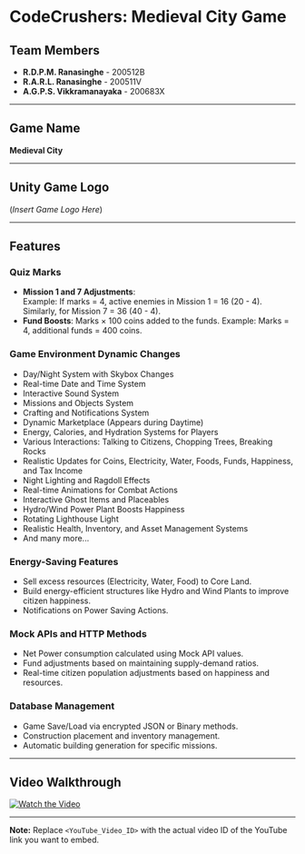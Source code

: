 # CodeCrushers: Medieval City Game

## Team Members
- **R.D.P.M. Ranasinghe** - 200512B  
- **R.A.R.L. Ranasinghe** - 200511V  
- **A.G.P.S. Vikkramanayaka** - 200683X  

---

## Game Name
**Medieval City**

---

## Unity Game Logo
(*Insert Game Logo Here*)

---

## Features

### Quiz Marks
- **Mission 1 and 7 Adjustments**:  
  Example: If marks = 4, active enemies in Mission 1 = 16 (20 - 4). Similarly, for Mission 7 = 36 (40 - 4).
- **Fund Boosts**: Marks × 100 coins added to the funds. Example: Marks = 4, additional funds = 400 coins.

### Game Environment Dynamic Changes
- Day/Night System with Skybox Changes
- Real-time Date and Time System
- Interactive Sound System
- Missions and Objects System
- Crafting and Notifications System
- Dynamic Marketplace (Appears during Daytime)
- Energy, Calories, and Hydration Systems for Players
- Various Interactions: Talking to Citizens, Chopping Trees, Breaking Rocks
- Realistic Updates for Coins, Electricity, Water, Foods, Funds, Happiness, and Tax Income
- Night Lighting and Ragdoll Effects
- Real-time Animations for Combat Actions
- Interactive Ghost Items and Placeables
- Hydro/Wind Power Plant Boosts Happiness
- Rotating Lighthouse Light
- Realistic Health, Inventory, and Asset Management Systems
- And many more...

### Energy-Saving Features
- Sell excess resources (Electricity, Water, Food) to Core Land.
- Build energy-efficient structures like Hydro and Wind Plants to improve citizen happiness.
- Notifications on Power Saving Actions.

### Mock APIs and HTTP Methods
- Net Power consumption calculated using Mock API values.
- Fund adjustments based on maintaining supply-demand ratios.
- Real-time citizen population adjustments based on happiness and resources.

### Database Management
- Game Save/Load via encrypted JSON or Binary methods.
- Construction placement and inventory management.
- Automatic building generation for specific missions.

---

## Video Walkthrough
[![Watch the Video](https://img.youtube.com/vi/<YouTube_Video_ID>/0.jpg)](https://www.youtube.com/watch?v=<YouTube_Video_ID>)

---

**Note:** Replace `<YouTube_Video_ID>` with the actual video ID of the YouTube link you want to embed.
